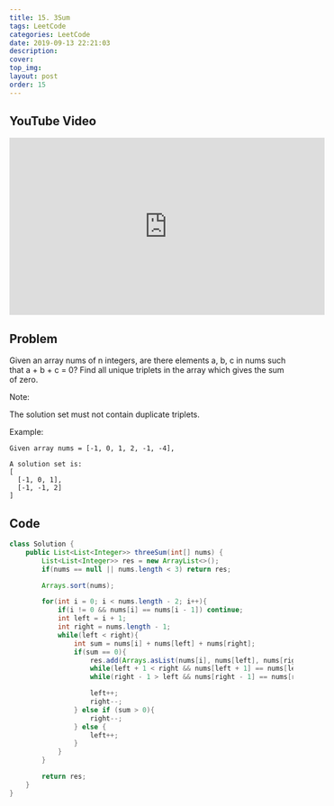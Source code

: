 ```yaml
---
title: 15. 3Sum
tags: LeetCode
categories: LeetCode
date: 2019-09-13 22:21:03
description:
cover:
top_img:
layout: post
order: 15
---
```


## YouTube Video

<iframe width="560" height="315" src="https://www.youtube.com/embed/zMfD98y7Pec" frameborder="0" allow="accelerometer; autoplay; encrypted-media; gyroscope; picture-in-picture" allowfullscreen></iframe>

## Problem

Given an array nums of n integers, are there elements a, b, c in nums such that a + b + c = 0? Find all unique triplets in the array which gives the sum of zero.

Note:

The solution set must not contain duplicate triplets.

Example:

```
Given array nums = [-1, 0, 1, 2, -1, -4],

A solution set is:
[
  [-1, 0, 1],
  [-1, -1, 2]
]
```

## Code

```java
class Solution {
    public List<List<Integer>> threeSum(int[] nums) {
        List<List<Integer>> res = new ArrayList<>();
        if(nums == null || nums.length < 3) return res;

        Arrays.sort(nums);

        for(int i = 0; i < nums.length - 2; i++){
            if(i != 0 && nums[i] == nums[i - 1]) continue;
            int left = i + 1;
            int right = nums.length - 1;
            while(left < right){
                int sum = nums[i] + nums[left] + nums[right];
                if(sum == 0){
                    res.add(Arrays.asList(nums[i], nums[left], nums[right]));
                    while(left + 1 < right && nums[left + 1] == nums[left]) left++;
                    while(right - 1 > left && nums[right - 1] == nums[right]) right--;

                    left++;
                    right--;
                } else if (sum > 0){
                    right--;
                } else {
                    left++;
                }
            }
        }

        return res;
    }
}
```

